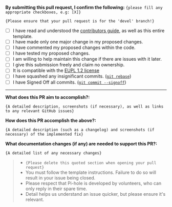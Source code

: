 **By submitting this pull request, I confirm the following:** `{please fill any appropriate checkboxes, e.g: [X]}`

`{Please ensure that your pull request is for the 'devel' branch!}`

- [ ] I have read and understood the [contributors guide](https://github.com/pi-hole/AdminLTE/blob/master/CONTRIBUTING.md), as well as this entire template.
- [ ] I have made only one major change in my proposed changes.
- [ ] I have commented my proposed changes within the code.
- [ ] I have tested my proposed changes.
- [ ] I am willing to help maintain this change if there are issues with it later.
- [ ] I give this submission freely and claim no ownership.
- [ ] It is compatible with the [EUPL 1.2 license](https://opensource.org/licenses/EUPL-1.1)
- [ ] I have squashed any insignificant commits. ([`git rebase`](http://gitready.com/advanced/2009/02/10/squashing-commits-with-rebase.html))
- [ ] I have Signed Off all commits. ([`git commit --signoff`](https://git-scm.com/docs/git-commit#Documentation/git-commit.txt---signoff))

---

**What does this PR aim to accomplish?:**

`{A detailed description, screenshots (if necessary), as well as links to any relevant GitHub issues}`

**How does this PR accomplish the above?:**

`{A detailed description (such as a changelog) and screenshots (if necessary) of the implemented fix}`

**What documentation changes (if any) are needed to support this PR?:**

`{A detailed list of any necessary changes}`

> * `{Please delete this quoted section when opening your pull request}`
> * You must follow the template instructions. Failure to do so will result in your issue being closed.
> * Please respect that Pi-hole is developed by volunteers, who can only reply in their spare time.
> * Detail helps us understand an issue quicker, but please ensure it's relevant.

